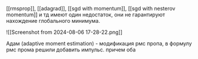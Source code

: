 [[rmsprop]], [[adagrad]], [[sgd with momentum]], [[sgd with nesterov momentum]] и тд имеют один недостаток, они не гарантируют нахождение глобального минимума. 

![[Screenshot from 2024-08-06 17-28-22.png]]

Адам (adaptive moment estimation) - модификация рмс пропа, в формулу рмс прома решили добавить импульс. причем оба 